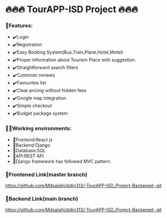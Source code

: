 # 🔥🔥🔥 TourAPP-ISD Project 🔥🔥🔥 


### 👷Features: 
- ✔️Login  
- ✔️Registration 
- ✔️Easy Booking System(Bus,Train,Plane,Hotel,Motel) 
- ✔️Proper Information about Tourism Place with suggestion. 
- ✔️Straightforward search filters
- ✔️Customer reviews 
- ✔️Favourites list 
- ✔️Clear pricing without hidden fees 
- ✔️Google map integration 
- ✔️Simple checkout 
- ✔️Budget package system


### 🚀🚀Working environments:
- 🍎Frontend:React js
- 🍎Backend:Django
- 🍎Database:SQL
- 🍎API:REST API
- 🍎Django framework has followed MVC pattern.

### 🎉Frontened Link(master branch)
https://github.com/MdsalahUddin313/-TourAPP-ISD_Project-Backened-.git

### 🎉Backend Link(main branch)
https://github.com/MdsalahUddin313/-TourAPP-ISD_Project-Backened-.git